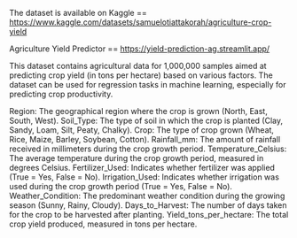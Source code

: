 
The dataset is available on Kaggle == https://www.kaggle.com/datasets/samuelotiattakorah/agriculture-crop-yield

Agriculture Yield Predictor == https://yield-prediction-ag.streamlit.app/

This dataset contains agricultural data for 1,000,000 samples aimed at predicting crop yield (in tons per hectare) based on various factors. The dataset can be used for regression tasks in machine learning, especially for predicting crop productivity.

Region: The geographical region where the crop is grown (North, East, South, West).
Soil_Type: The type of soil in which the crop is planted (Clay, Sandy, Loam, Silt, Peaty, Chalky).
Crop: The type of crop grown (Wheat, Rice, Maize, Barley, Soybean, Cotton).
Rainfall_mm: The amount of rainfall received in millimeters during the crop growth period.
Temperature_Celsius: The average temperature during the crop growth period, measured in degrees Celsius.
Fertilizer_Used: Indicates whether fertilizer was applied (True = Yes, False = No).
Irrigation_Used: Indicates whether irrigation was used during the crop growth period (True = Yes, False = No).
Weather_Condition: The predominant weather condition during the growing season (Sunny, Rainy, Cloudy).
Days_to_Harvest: The number of days taken for the crop to be harvested after planting.
Yield_tons_per_hectare: The total crop yield produced, measured in tons per hectare.
